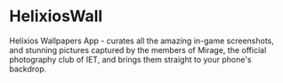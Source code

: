 # HelixiosWall

Helixios Wallpapers App - curates all the amazing in-game screenshots, 
and stunning pictures captured by the members of Mirage, the official photography club of IET, 
and brings them straight to your phone's backdrop.

